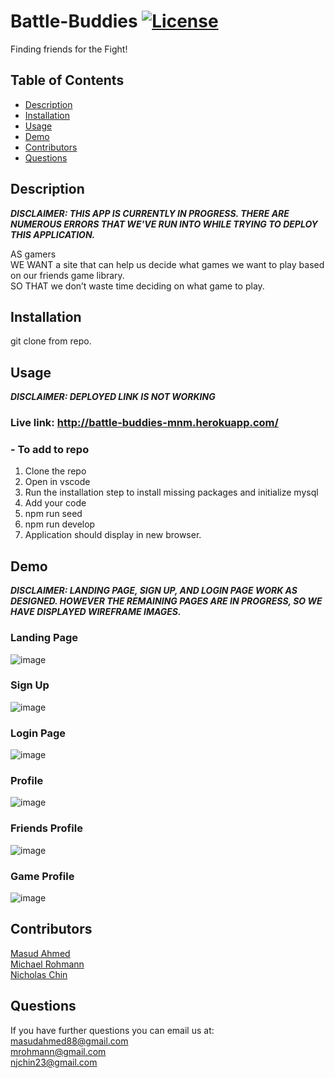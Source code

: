# Battle-Buddies [![License](https://img.shields.io/badge/License-MIT-blue.svg)](https://opensource.org/licenses/MIT)

Finding friends for the Fight!

## Table of Contents

- [Description](#description)
- [Installation](#installation)
- [Usage](#usage)
- [Demo](#demo)
- [Contributors](#contributors)
- [Questions](#questions)

## Description

***DISCLAIMER: THIS APP IS CURRENTLY IN PROGRESS. THERE ARE NUMEROUS ERRORS THAT WE'VE RUN INTO WHILE TRYING TO DEPLOY THIS APPLICATION.***

AS gamers   
WE WANT a site that can help us decide what games we want to play based on our friends game library.   
SO THAT we don’t waste time deciding on what game to play. 


## Installation

git clone from repo. 

## Usage

***DISCLAIMER: DEPLOYED LINK IS NOT WORKING***

### Live link: http://battle-buddies-mnm.herokuapp.com/

### - To add to repo

1. Clone the repo
2. Open in vscode
3. Run the installation step to install missing packages and initialize mysql
4. Add your code
5. npm run seed
6. npm run develop
7. Application should display in new browser.

## Demo

***DISCLAIMER: LANDING PAGE, SIGN UP, AND LOGIN PAGE WORK AS DESIGNED. HOWEVER THE REMAINING PAGES ARE IN PROGRESS, SO WE HAVE DISPLAYED WIREFRAME IMAGES.***

### Landing Page

![image](https://user-images.githubusercontent.com/87885450/137782829-b88dc22f-7669-42dc-9309-6cd0caa08a62.png)

### Sign Up

![image](https://user-images.githubusercontent.com/87885450/137783180-a6718865-9f4e-49f5-bf89-b94ec2585480.png)

### Login Page

![image](https://user-images.githubusercontent.com/87885450/137783345-ab3a5c7d-2a08-434c-aa9b-b08e4cfde400.png)

### Profile

![image](https://user-images.githubusercontent.com/87885450/137783518-8bf2a784-7bdf-4ba2-ac05-bcc18a3bf260.png)

### Friends Profile

![image](https://user-images.githubusercontent.com/87885450/137783653-a30cd4bc-6208-4988-b990-64e02b584e98.png)

### Game Profile

![image](https://user-images.githubusercontent.com/87885450/137783764-59b99eab-daf5-4e19-93b7-0ff2faa8d266.png)


## Contributors

[Masud Ahmed](https://www.github.com/masudahmed88)  
[Michael Rohmann](https://github.com/mrohmann)  
[Nicholas Chin](https://www.github.com/nickjchin)

## Questions

If you have further questions you can email us at:  
[masudahmed88@gmail.com](mailto:masudahmed88@gmail.com?subject=[GitHub%Stock%Shout])  
[mrohmann@gmail.com](mailto:mrohmann@gmail.com?subject=[GitHub%Stock%Shout])  
[njchin23@gmail.com](mailto:njchin23@gmail.com?subject=[GitHub%Stock%Shout])
